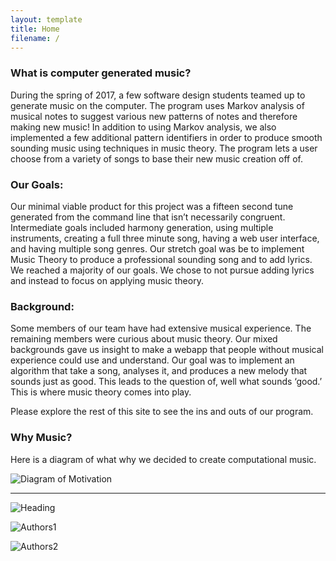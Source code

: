 ```yaml
---
layout: template
title: Home
filename: /
---
```

### What is computer generated music?

During the spring of 2017, a few software design students teamed up to generate music on the computer. The program uses Markov analysis of musical notes to suggest various new patterns of notes and therefore making new music! In addition to using Markov analysis, we also implemented a few additional pattern identifiers in order to produce smooth sounding music using techniques in music theory. The program lets a user choose from a variety of songs to base their new music creation off of.

### Our Goals:

Our minimal viable product for this project was a fifteen second tune generated from the command line that isn’t necessarily congruent. Intermediate goals included harmony generation, using multiple instruments, creating a full three minute song, having a web user interface, and having multiple song genres.  Our stretch goal was be to implement Music Theory to produce a professional sounding song and to add lyrics.  We reached a majority of our goals. We chose to not pursue adding lyrics and instead to focus on applying music theory.

### Background:

Some members of our team have had extensive musical experience. The remaining members were curious about music theory. Our mixed backgrounds gave us insight to make a webapp that people without musical experience could use and understand. Our goal was to implement an algorithm that take a song, analyses it, and produces a new melody that sounds just as good. This leads to the question of, well what sounds ‘good.’ This is where music theory comes into play. 

Please explore the rest of this site to see the ins and outs of our program.

### Why Music?

Here is a diagram of what why we decided to create computational music.

![Diagram of Motivation](/ComputerMusic/Whywedowhatwedo.png?raw=true)

*****
![Heading](/ComputerMusic/head.png?raw=true)

![Authors1](/ComputerMusic/Conti1.png?raw=true)

![Authors2](/ComputerMusic/contr2.png?raw=true)

